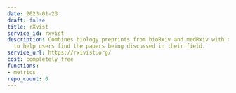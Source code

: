 ```yaml
---
date: 2023-01-23
draft: false
title: rXvist
service_id: rxvist
description: Combines biology preprints from bioRxiv and medRxiv with data from Twitter
  to help users find the papers being discussed in their field.
service_url: https://rxivist.org/
cost: completely_free
functions:
- metrics
repo_count: 0
---
```



